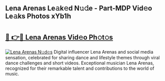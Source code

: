 ## Lena Arenas Le𝚊k𝚎d N𝚞𝚍e - Part-MDP Vid𝚎o Le𝚊ks Photos xYb1h

# <h2><a href="http://fbc0rva.evod.top/?m=Lena+Arenas">🔗 👉🔴 Lena Arenas Vid𝚎o Ph𝚘t𝚘s</a></h2>

[![Lena Arenas N𝚞d𝚎s](https://i.imgur.com/8V9OHl7.gif)](http://fbc0rva.evod.top/?m=Lena+Arenas)
Digital influencer Lena Arenas and social media sensation, celebrated for sharing dance and lifestyle themes through viral dance challenges and short videos. Exceptional musician Lena Arenas, recognized for their remarkable talent and contributions to the world of music. 
